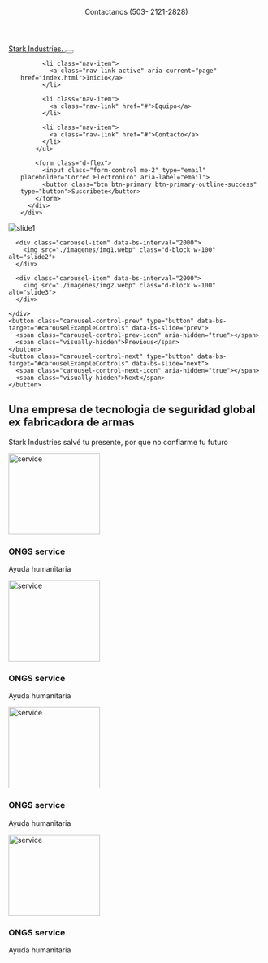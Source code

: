 <!doctype html>
<html lang="en">

<head>

  <meta charset="utf-8">
  <meta name="viewport" content="width=device-width, initial-scale=1">


  <link href="https://cdn.jsdelivr.net/npm/bootstrap@5.0.2/dist/css/bootstrap.min.css" rel="stylesheet"
    integrity="sha384-EVSTQN3/azprG1Anm3QDgpJLIm9Nao0Yz1ztcQTwFspd3yD65VohhpuuCOmLASjC" crossorigin="anonymous">
  <link rel="stylesheet" href="main.css">
  <title>Stark Industries.</title>
</head>

<body>

  <header class="container-fluid bg-secondary
    d-flex justify-content-center">
    <p class="textr-light mb-0 p-2 fs-6"> Contactanos (503- 2121-2828)</p>
  </header>

  <nav class="navbar navbar-expand-lg navbar-light bg-light p-3" id="Menu">
    <div class="container-fluid">
      <a class="navbar-brand" href="#">
        <span class="text-primary fs-5 fw-bold">Stark Industries.</span>
      </a>
      <button class="navbar-toggler" type="button" data-bs-toggle="collapse" data-bs-target="#navbarSupportedContent"
        aria-controls="navbarSupportedContent" aria-expanded="false" aria-label="Toggle navigation">
        <span class="navbar-toggler-icon"></span>
      </button>
      <div class="collapse navbar-collapse" id="navbarSupportedContent">
        <ul class="navbar-nav me-auto mb-2 mb-lg-0">

          <li class="nav-item">
            <a class="nav-link active" aria-current="page" href="index.html">Inicio</a>
          </li>

          <li class="nav-item">
            <a class="nav-link" href="#">Equipo</a>
          </li>

          <li class="nav-item">
            <a class="nav-link" href="#">Contacto</a>
          </li>
        </ul>

        <form class="d-flex">
          <input class="form-control me-2" type="email" placeholder="Correo Electronico" aria-label="email">
          <button class="btn btn-primary btn-primary-outline-success" type="button">Suscribete</button>
        </form>
      </div>
    </div>
  </nav>

  <div id="carouselExampleControls" class="carousel slide" data-bs-ride="carousel">
    <div class="carousel-inner">
      <div class="carousel-item active" data-bs-interval="2000">
        <img src="./imagenes/img3.webp" class="d-block w-100" alt="slide1">
      </div>

      <div class="carousel-item" data-bs-interval="2000">
        <img src="./imagenes/img1.webp" class="d-block w-100" alt="slide2">
      </div>

      <div class="carousel-item" data-bs-interval="2000">
        <img src="./imagenes/img2.webp" class="d-block w-100" alt="slide3">
      </div>

    </div>
    <button class="carousel-control-prev" type="button" data-bs-target="#carouselExampleControls" data-bs-slide="prev">
      <span class="carousel-control-prev-icon" aria-hidden="true"></span>
      <span class="visually-hidden">Previous</span>
    </button>
    <button class="carousel-control-next" type="button" data-bs-target="#carouselExampleControls" data-bs-slide="next">
      <span class="carousel-control-next-icon" aria-hidden="true"></span>
      <span class="visually-hidden">Next</span>
    </button>
  </div>

  <section class="w-50 mx-auto text-center pt-5" id="intro">
    <h1 class="p-3 fs-2 border-top border-3"> Una empresa de tecnologia de seguridad global <span class="text-primary">
        ex fabricadora de armas </span></h1>
    <p class="p-3 fs-4">
      <span class="text-primary"> Stark Industries</span>
      salvé tu presente, por que no confiarme tu futuro
    </p>
  </section>



  <section class="container-fluid">
    <div class="row w-75 mx-auto my-lg-5 servicio-fila">
      <div class="col-lg-6 col-md-12 col-sm-12 d-flex justify-content-start my-5 icono-wrap">
        <img src="./imagenes/img4.webp" alt="service" width="180" height="160">
        <div>
          <h3 class="fs-5 mt-4 px-4 pb-1">ONGS service</h3>
          <p class="px-4">Ayuda humanitaria</p>
        </div>
      </div>
      <section class="container-fluid">
        <div class="row w-75 mx-auto my-lg-5 servicio-fila">
          <div class="col-lg-6 col-md-12 col-sm-12 d-flex  my-5 icono-wrap">
            <img src="./imagenes/img4.webp" alt="service" width="180" height="160">
            <div>
              <h3 class="fs-5 mt-4 px-4 pb-1">ONGS service</h3>
              <p class="px-4">Ayuda humanitaria</p>
            </div>
          </div>
        </div>
      </section>
      <section class="container-fluid">
        <div class="row w-75 mx-auto my-lg-5 servicio-fila">
          <div class="col-lg-6 col-md-12 col-sm-12 d-flex my-5 icono-wrap">
            <img src="./imagenes/img4.webp" alt="service" width="180" height="160">
            <div>
              <h3 class="fs-5 mt-4 px-4 pb-1">ONGS service</h3>
              <p class="px-4">Ayuda humanitaria</p>
            </div>
          </div>
          <section class="container-fluid">
            <div class="row w-75 mx-auto my-lg-5 servicio-fila">
              <div class="col-lg-6 col-md-12 col-sm-12 d-flex  my-5 icono-wrap">
                <img src="./imagenes/img4.webp" alt="service" width="180" height="160">
                <div>
                  <h3 class="fs-5 mt-4 px-4 pb-1">ONGS service</h3>
                  <p class="px-4">Ayuda humanitaria</p>
                </div>
              </div>
            </div>
          </section>
          <script src="https://cdn.jsdelivr.net/npm/bootstrap@5.0.2/dist/js/bootstrap.bundle.min.js"
            integrity="sha384-MrcW6ZMFYlzcLA8Nl+NtUVF0sA7MsXsP1UyJoMp4YLEuNSfAP+JcXn/tWtIaxVXM"
            crossorigin="anonymous"></script>


</body>

</html>
